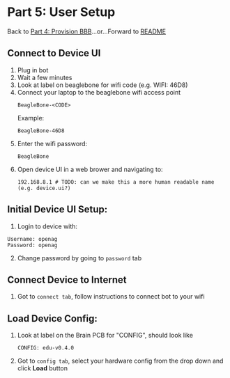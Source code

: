 # Part 5: User Setup

Back to [Part 4: Provision BBB](provision_bbb.md)...or...Forward to [README](../README.md)

## Connect to Device UI
1. Plug in bot
2. Wait a few minutes
3. Look at label on beaglebone for wifi code (e.g. WIFI: 46D8)
4. Connect your laptop to the beaglebone wifi access point
	```
	BeagleBone-<CODE>
	```
	Example:
	```
	BeagleBone-46D8
	```
5. Enter the wifi password:
	```
	BeagleBone
	```
6. Open device UI in a web brower and navigating to:
	```
	192.168.8.1 # TODO: can we make this a more human readable name (e.g. device.ui?)
	```
## Initial Device UI Setup:
1. Login to device with:
```
Username: openag
Password: openag
```
2. Change password by going to `password` tab

## Connect Device to Internet
1. Got to `connect tab`, follow instructions to connect bot to your wifi

## Load Device Config:
1. Look at label on the Brain PCB for "CONFIG", should look like
	```
	CONFIG: edu-v0.4.0
	```
2. Got to `config tab`, select your hardware config from the drop down and click **Load** button
